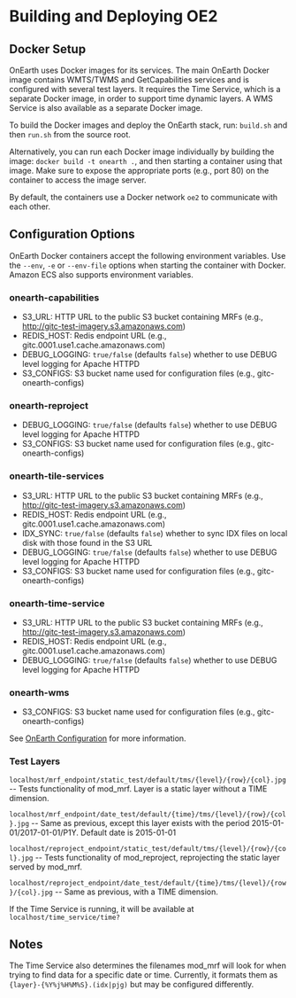 # Building and Deploying OE2

## Docker Setup

OnEarth uses Docker images for its services. The main OnEarth Docker image
contains WMTS/TWMS and GetCapabilities services and is configured with several
test layers. It requires the Time Service, which is a separate Docker image,
in order to support time dynamic layers. A WMS Service is also available as a
separate Docker image.

To build the Docker images and deploy the OnEarth stack, run:
`build.sh` and then `run.sh` from the source root.

Alternatively, you can run each Docker image individually by building the
image: `docker build -t onearth .`, and then starting a container using 
that image. Make sure to expose the appropriate ports (e.g., port 80) on the 
container to access the image server.

By default, the containers use a Docker network `oe2` to communicate with each other.

## Configuration Options

OnEarth Docker containers accept the following environment variables. Use the `--env`, `-e` or `--env-file` options when starting the container with Docker. Amazon ECS also supports environment variables.

### onearth-capabilities
* S3_URL: HTTP URL to the public S3 bucket containing MRFs
    (e.g., http://gitc-test-imagery.s3.amazonaws.com)
* REDIS_HOST: Redis endpoint URL
    (e.g., gitc.0001.use1.cache.amazonaws.com)
* DEBUG_LOGGING: `true/false` (defaults `false`) whether to use DEBUG level logging for Apache HTTPD
* S3_CONFIGS: S3 bucket name used for configuration files (e.g., gitc-onearth-configs)

### onearth-reproject
* DEBUG_LOGGING: `true/false` (defaults `false`) whether to use DEBUG level logging for Apache HTTPD
* S3_CONFIGS: S3 bucket name used for configuration files (e.g., gitc-onearth-configs)

### onearth-tile-services
* S3_URL: HTTP URL to the public S3 bucket containing MRFs
    (e.g., http://gitc-test-imagery.s3.amazonaws.com)
* REDIS_HOST: Redis endpoint URL
    (e.g., gitc.0001.use1.cache.amazonaws.com)
* IDX_SYNC: `true/false` (defaults `false`) whether to sync IDX files on local disk with those found in the S3 URL
* DEBUG_LOGGING: `true/false` (defaults `false`) whether to use DEBUG level logging for Apache HTTPD
* S3_CONFIGS: S3 bucket name used for configuration files (e.g., gitc-onearth-configs)

### onearth-time-service
* S3_URL: HTTP URL to the public S3 bucket containing MRFs
    (e.g., http://gitc-test-imagery.s3.amazonaws.com)
* REDIS_HOST: Redis endpoint URL
    (e.g., gitc.0001.use1.cache.amazonaws.com)
* DEBUG_LOGGING: `true/false` (defaults `false`) whether to use DEBUG level logging for Apache HTTPD

### onearth-wms
* S3_CONFIGS: S3 bucket name used for configuration files (e.g., gitc-onearth-configs)

See [OnEarth Configuration](../doc/configuration.md) for more information.

### Test Layers

`localhost/mrf_endpoint/static_test/default/tms/{level}/{row}/{col}.jpg` --
Tests functionality of mod_mrf. Layer is a static layer without a TIME
dimension.

`localhost/mrf_endpoint/date_test/default/{time}/tms/{level}/{row}/{col}.jpg` --
Same as previous, except this layer exists with the period
2015-01-01/2017-01-01/P1Y. Default date is 2015-01-01

`localhost/reproject_endpoint/static_test/default/tms/{level}/{row}/{col}.jpg`
-- Tests functionality of mod_reproject, reprojecting the static layer served by
mod_mrf.

`localhost/reproject_endpoint/date_test/default/{time}/tms/{level}/{row}/{col}.jpg`
-- Same as previous, with a TIME dimension.

If the Time Service is running, it will be available at `localhost/time_service/time?`

## Notes

The Time Service also determines the filenames mod_mrf will look for
when trying to find data for a specific date or time. Currently, it formats them as
`{layer}-{%Y%j%H%M%S}.(idx|pjg)` but may be configured differently.
